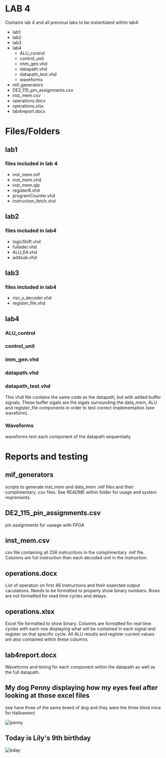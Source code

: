 # LAB 4 

Contains lab 4 and all previous labs to be instantiated within lab4:
* lab1
* lab2
* lab3
* lab4
    * ALU_control
    * control_unit
    * imm_gen.vhd
    * datapath.vhd
    * datapath_test.vhd
    * waveforms
* mif_generators
* DE2_115_pin_assignments.csv
* inst_mem.csv
* operations.docx
* operations.xlsx
* lab4report.docx

# Files/Folders

## lab1

### files included in lab 4

  * inst_mem.mif
  * inst_mem.vhd
  * inst_mem.qip
  * register8.vhd
  * programCounter.vhd
  * instruction_fetch.vhd

## lab2

### files included in lab4

  * logicShift.vhd
  * fullader.vhd
  * ALU_64.vhd
  * addsub.vhd

## lab3

### files included in lab4

  * risc_v_decoder.vhd
  * register_file.vhd

## lab4

### ALU_control

### control_unit

### imm_gen.vhd

### datapath.vhd

### datapath_test.vhd

  This vhdl file contains the same code as the datapath, but with added buffer 
  signals. These buffer sigals are the sigals surrounding the data_mem, ALU and 
  register_file components in order to test correct implementation (see waveform).

### Waveforms

  waveforms test each component of the datapath sequentially

# Reports and testing
## mif_generators
  scripts to generate inst_mem and data_mem .mif files and their complimentary 
  .csv files. See README within folder for usage and system reqirements.
## DE2_115_pin_assignments.csv
  pin assignments for useage with FPGA
## inst_mem.csv
  csv file containing all 256 instrucitons in the complimentary .mif file.
   Columns are full instruction then each decoded unit in the instruction.
## operations.docx
  List of operation on first 46 instructions and their expected output 
  caculations. Needs to be formatted to properly show binary numbers. 
  Rows are not formatted for read time cycles and delays. 
## operations.xlsx
  Excel file formatted to show binary. Columns are formatted for real time 
  cycles with each row displaying what will be contained in each signal and 
  register on that specific cycle. All ALU results and register current values 
  are also contained within these columns.
## lab4report.docx
  Waveforms and timing for each component within the datapath as well as the 
  full datapath. 

## My dog Penny displaying how my eyes feel after looking at those excel files 
(we have three of the same breed of dog and they were the three blind mice for 
Halloween)

![penny](penny.jpg)
## Today is Lily's 9th birthday
![bday](bday.jpg)
